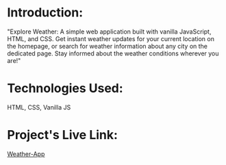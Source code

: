 # Introduction:

"Explore Weather: A simple web application built with vanilla JavaScript, HTML, and CSS. Get instant weather updates for your current location on the homepage, or search for weather information about any city on the dedicated page. Stay informed about the weather conditions wherever you are!"

# Technologies Used:

HTML, CSS, Vanilla JS

# Project's Live Link:

[Weather-App](https://weatherinforj.netlify.app/)